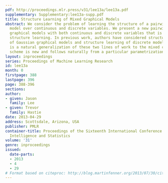 ```yaml
---
pdf: http://proceedings.mlr.press/v31/lee13a/lee13a.pdf
supplementary: Supplementary:lee13a-supp.pdf
title: Structure Learning of Mixed Graphical Models
abstract: We consider the problem of learning the structure of a pairwise graphical
  model over continuous and discrete variables. We present a new pairwise model for
  graphical models with both continuous and discrete variables that is amenable to
  structure learning. In previous work, authors have considered structure learning
  of Gaussian graphical models and structure learning of discrete models. Our approach
  is a natural generalization of these two lines of work to the mixed case. The penalization
  scheme is new and follows naturally from a particular parametrization of the model.
layout: inproceedings
series: Proceedings of Machine Learning Research
id: lee13a
month: 0
firstpage: 388
lastpage: 396
page: 388-396
sections: 
author:
- given: Jason
  family: Lee
- given: Trevor
  family: Hastie
date: 2013-04-29
address: Scottsdale, Arizona, USA
publisher: PMLR
container-title: Proceedings of the Sixteenth International Conference on Artificial
  Intelligence and Statistics
volume: '31'
genre: inproceedings
issued:
  date-parts:
  - 2013
  - 4
  - 29
# Format based on citeproc: http://blog.martinfenner.org/2013/07/30/citeproc-yaml-for-bibliographies/
---
```

